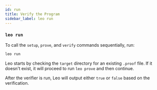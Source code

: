 ```yaml
---
id: run
title: Verify the Program
sidebar_label: leo run
---
```


### `leo run`

To call the `setup`, `prove`, and `verify` commands sequentially, run:
```bash
leo run
```
Leo starts by checking the `target` directory for an existing `.proof` file. If it doesn't exist, it will proceed to run `leo prove` and then continue.

After the verifier is run, Leo will output either `true` or `false` based on the verification.

